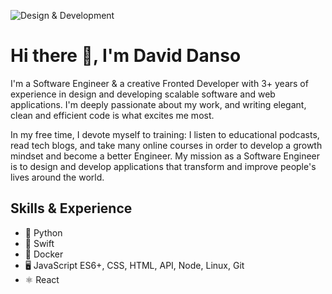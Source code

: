 ![Design & Development](https://pbs.twimg.com/profile_banners/856155592578158592/1635342507/1500x500)

# Hi there 👋, I'm David Danso
I'm a Software Engineer & a creative Fronted Developer with 3+ years of experience in design and developing scalable software and web applications.
I'm deeply passionate about my work, and writing elegant, clean and efficient code is what excites me most.

In my free time, I devote myself to training: I listen to educational podcasts, read tech blogs, and take many online courses in order to develop a growth mindset and become a better Engineer. My mission as a Software Engineer is to design and develop applications that transform and improve people's lives around the world.

## Skills & Experience 
- 🐍 Python
- 📱 Swift
- 🦈 Docker
- 🖥 JavaScript ES6+, CSS, HTML, API, Node, Linux, Git
- ⚛️ React
